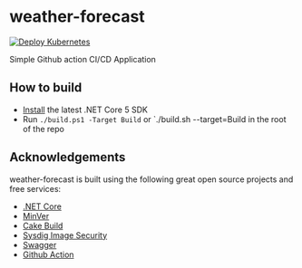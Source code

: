 # weather-forecast

[![Deploy Kubernetes](https://github.com/ilkerhalil/weather-forecast/actions/workflows/deploy.yaml/badge.svg)](https://github.com/ilkerhalil/weather-forecast/actions/workflows/deploy.yaml)

Simple Github action CI/CD Application

## How to build



-   [Install](https://www.microsoft.com/net/download/core#/current)  the latest .NET Core 5 SDK
-   Run  `./build.ps1 -Target Build`  or  `./build.sh --target=Build  in the root of the repo

## Acknowledgements
weather-forecast is built using the following great open source projects and free services:

* [.NET Core](https://github.com/dotnet/core)
* [MinVer](https://github.com/adamralph/minver)
* [Cake Build](https://cakebuild.net/)
* [Sysdig Image Security](https://sysdig.com/)
* [Swagger](https://swagger.io/)
* [Github Action](https://github.com/features/actions//)
